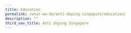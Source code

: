 ```yaml
---
title: Education
permalink: /what-we-do/anti-doping-singapore/education/
description: ""
third_nav_title: Anti Doping Singapore
---
```

